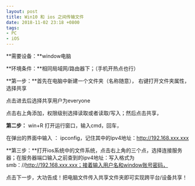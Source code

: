 ```yaml
---
layout: post
title: Win10 和 ios 之间传输文件
date: 2018-11-02 23:18 +0800
tags:
- PC
- iOS
---
```



**需要设备：**window电脑

**环境条件：**相同局域网/路由器下；（手机开热点也行）

**第一步：**首先在电脑中新建一个文件夹（名称随意）， 右键打开文件夹属性，选择共享





点击进去后选择共享用户为everyone


点击右上角添加，权限级别选择读取或者读取/写入；然后点击共享，


**第二步：** win+R 打开运行窗口，输入cmd，回车，


在弹出的界面中输入 ： ipconfig，记住其中的ipv4地址：http://192.168.xxx.xxx

**第三步：**打开ios系统中的文件系统，点击右上角的三个点，选择连接服务器；在服务器端口输入之前查到的ipv4地址：写入格式为smb：//http://192.168.xxx.xxx；接着输入用户名和window账号密码，


点击下一步，大功告成！把电脑文件传入共享文件夹即可实现跨平台/设备共享！
